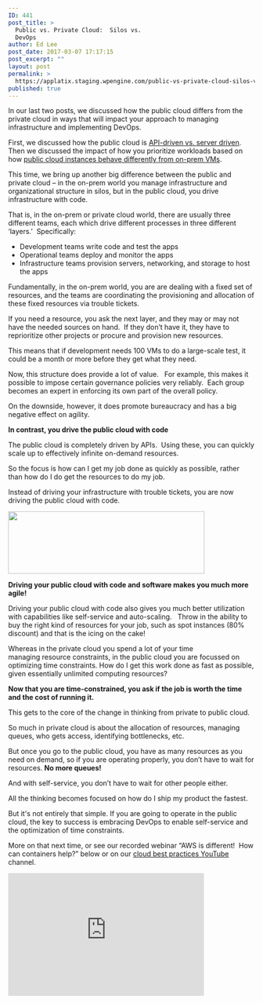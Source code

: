 ```yaml
---
ID: 441
post_title: >
  Public vs. Private Cloud:  Silos vs.
  DevOps
author: Ed Lee
post_date: 2017-03-07 17:17:15
post_excerpt: ""
layout: post
permalink: >
  https://applatix.staging.wpengine.com/public-vs-private-cloud-silos-vs-devops/
published: true
---
```

<p>In our last two posts, we discussed how the public cloud differs from the private cloud in ways that will impact your approach to managing infrastructure and implementing DevOps.  </p>
<p>First, we discussed how the public cloud is <a href="https://applatix.staging.wpengine.com/aws-public-cloud-not-equal-private-cloud/">API-driven vs. server driven</a>.  Then we discussed the impact of how you prioritize workloads based on how <a href="https://applatix.staging.wpengine.com/aws-instance-not-vm/">public cloud instances behave differently from on-prem VMs</a>.</p>
<p>This time, we bring up another big difference between the public and private cloud – in the on-prem world you manage infrastructure and organizational structure in silos, but in the public cloud, you drive infrastructure with code.</p>
<p>That is, in the on-prem or private cloud world, there are usually three different teams, each which drive different processes in three different ‘layers.’  Specifically:</p>
<ul>
	<li>Development teams write code and test the apps</li>
	<li>Operational teams deploy and monitor the apps</li>
	<li>Infrastructure teams provision servers, networking, and storage to host the apps </li>
</ul>
<p>Fundamentally, in the on-prem world, you are are dealing with a fixed set of resources, and the teams are coordinating the provisioning and allocation of these fixed resources via trouble tickets.</p>
<p>If you need a resource, you ask the next layer, and they may or may not have the needed sources on hand.  If they don’t have it, they have to reprioritize other projects or procure and provision new resources.</p>
<p>This means that if development needs 100 VMs to do a large-scale test, it could be a month or more before they get what they need.</p>
<p>Now, this structure does provide a lot of value.   For example, this makes it possible to impose certain governance policies very reliably.  Each group becomes an expert in enforcing its own part of the overall policy.</p>
<p>On the downside, however, it does promote bureaucracy and has a big negative effect on agility.</p>
<p><strong>In contrast, you drive the public cloud with code</strong></p>
<p>The public cloud is completely driven by APIs.  Using these, you can quickly scale up to effectively infinite on-demand resources.</p>
<p>So the focus is how can I get my job done as quickly as possible, rather than how do I do get the resources to do my job.</p>
<p>Instead of driving your infrastructure with trouble tickets, you are now driving the public cloud with code.  </p>
<p><img class="alignleft  wp-image-334" src="http://applatix.staging.wpengine.com/wp-content/uploads/2016/10/DevOps-private-cloud-vs.-public-cloud-300x95.png" alt="" width="401" height="127" /></p>
<p><strong>Driving your public cloud with code and software makes you much more agile!</strong></p>
<p>Driving your public cloud with code also gives you much better utilization with capabilities like self-service and auto-scaling.   Throw in the ability to buy the right kind of resources for your job, such as spot instances (80% discount) and that is the icing on the cake!</p>
<p>Whereas in the private cloud you spend a lot of your time managing resource constraints, in the public cloud you are focussed on optimizing time constraints. How do I get this work done as fast as possible, given essentially unlimited computing resources?</p>
<p><strong>Now that you are time-constrained, you ask if the job is worth the time and the cost of running it.</strong></p>
<p>This gets to the core of the change in thinking from private to public cloud. </p>
<p>So much in private cloud is about the allocation of resources, managing queues, who gets access, identifying bottlenecks, etc.</p>
<p>But once you go to the public cloud, you have as many resources as you need on demand, so if you are operating properly, you don’t have to wait for resources. <strong>No more queues!</strong></p>
<p>And with self-service, you don’t have to wait for other people either.</p>
<p>All the thinking becomes focused on how do I ship my product the fastest. </p>
<p>But it's not entirely that simple. If you are going to operate in the public cloud, the key to success is embracing DevOps to enable self-service and the optimization of time constraints.</p>
<p>More on that next time, or see our recorded webinar “AWS is different!  How can containers help?” below or on our <a href="https://www.youtube.com/watch?v=mQjMuzSrtGs">cloud best practices YouTube</a> channel.</p>
<p><iframe src="https://www.youtube.com/embed/mQjMuzSrtGs" width="400" height="250" frameborder="0" allowfullscreen="allowfullscreen"></iframe></p>
<p>&nbsp;</p>
<p>&nbsp;</p>